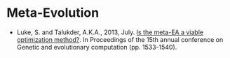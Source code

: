 # Meta-Evolution

* Luke, S. and Talukder, A.K.A., 2013, July. [Is the meta-EA a viable optimization method?](). In Proceedings of the 15th annual conference on Genetic and evolutionary computation (pp. 1533-1540).

